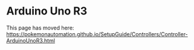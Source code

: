 # Arduino Uno R3

This page has moved here: https://pokemonautomation.github.io/SetupGuide/Controllers/Controller-ArduinoUnoR3.html

